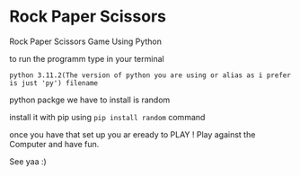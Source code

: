 # Rock Paper Scissors
Rock Paper Scissors Game Using Python 

to run the programm type in your terminal

`python 3.11.2(The version of python you are using or alias as i prefer is just 'py') filename`

python packge we have to install is random 

install it with pip using `pip install random` command


once you have that set up you ar eready to PLAY !
Play against the Computer and have fun.



See yaa :)
